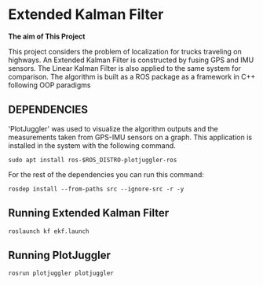 # Extended Kalman Filter

**The aim of This Project**


This project considers the problem of localization for trucks traveling on highways. An Extended Kalman Filter is constructed by fusing GPS and IMU sensors. 
The Linear Kalman Filter is also applied to the same system for comparison.
The algorithm is built as a ROS package as a framework in C++ following OOP paradigms


## DEPENDENCIES ##

 'PlotJuggler' was used to visualize the algorithm outputs and the measurements taken from GPS-IMU sensors on a graph.
 This application is installed in the system with the following command.

 `sudo apt install ros-$ROS_DISTRO-plotjuggler-ros`
 
 For the rest of the dependencies you can run this command:

`rosdep install --from-paths src --ignore-src -r -y` 

## Running Extended Kalman Filter  ##

`roslaunch kf ekf.launch` 


## Running PlotJuggler ##

`rosrun plotjuggler plotjuggler` 